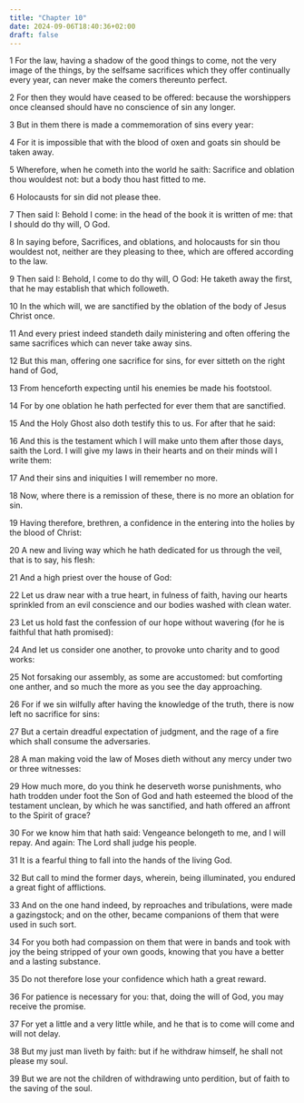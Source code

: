 ```yaml
---
title: "Chapter 10"
date: 2024-09-06T18:40:36+02:00
draft: false
---
```




1 For the law, having a shadow of the good things to come, not the very image of the things, by the selfsame sacrifices which they offer continually every year, can never make the comers thereunto perfect.

2 For then they would have ceased to be offered: because the worshippers once cleansed should have no conscience of sin any longer.

3 But in them there is made a commemoration of sins every year:

4 For it is impossible that with the blood of oxen and goats sin should be taken away.

5 Wherefore, when he cometh into the world he saith: Sacrifice and oblation thou wouldest not: but a body thou hast fitted to me.

6 Holocausts for sin did not please thee.

7 Then said I: Behold I come: in the head of the book it is written of me: that I should do thy will, O God.

8 In saying before, Sacrifices, and oblations, and holocausts for sin thou wouldest not, neither are they pleasing to thee, which are offered according to the law.

9 Then said I: Behold, I come to do thy will, O God: He taketh away the first, that he may establish that which followeth.

10 In the which will, we are sanctified by the oblation of the body of Jesus Christ once.

11 And every priest indeed standeth daily ministering and often offering the same sacrifices which can never take away sins.

12 But this man, offering one sacrifice for sins, for ever sitteth on the right hand of God,

13 From henceforth expecting until his enemies be made his footstool.

14 For by one oblation he hath perfected for ever them that are sanctified.

15 And the Holy Ghost also doth testify this to us. For after that he said:

16 And this is the testament which I will make unto them after those days, saith the Lord. I will give my laws in their hearts and on their minds will I write them:

17 And their sins and iniquities I will remember no more.

18 Now, where there is a remission of these, there is no more an oblation for sin.

19 Having therefore, brethren, a confidence in the entering into the holies by the blood of Christ:

20 A new and living way which he hath dedicated for us through the veil, that is to say, his flesh:

21 And a high priest over the house of God:

22 Let us draw near with a true heart, in fulness of faith, having our hearts sprinkled from an evil conscience and our bodies washed with clean water.

23 Let us hold fast the confession of our hope without wavering (for he is faithful that hath promised):

24 And let us consider one another, to provoke unto charity and to good works:

25 Not forsaking our assembly, as some are accustomed: but comforting one anther, and so much the more as you see the day approaching.

26 For if we sin wilfully after having the knowledge of the truth, there is now left no sacrifice for sins:

27 But a certain dreadful expectation of judgment, and the rage of a fire which shall consume the adversaries.

28 A man making void the law of Moses dieth without any mercy under two or three witnesses:

29 How much more, do you think he deserveth worse punishments, who hath trodden under foot the Son of God and hath esteemed the blood of the testament unclean, by which he was sanctified, and hath offered an affront to the Spirit of grace?

30 For we know him that hath said: Vengeance belongeth to me, and I will repay. And again: The Lord shall judge his people.

31 It is a fearful thing to fall into the hands of the living God.

32 But call to mind the former days, wherein, being illuminated, you endured a great fight of afflictions.

33 And on the one hand indeed, by reproaches and tribulations, were made a gazingstock; and on the other, became companions of them that were used in such sort.

34 For you both had compassion on them that were in bands and took with joy the being stripped of your own goods, knowing that you have a better and a lasting substance.

35 Do not therefore lose your confidence which hath a great reward.

36 For patience is necessary for you: that, doing the will of God, you may receive the promise.

37 For yet a little and a very little while, and he that is to come will come and will not delay.

38 But my just man liveth by faith: but if he withdraw himself, he shall not please my soul.

39 But we are not the children of withdrawing unto perdition, but of faith to the saving of the soul.

